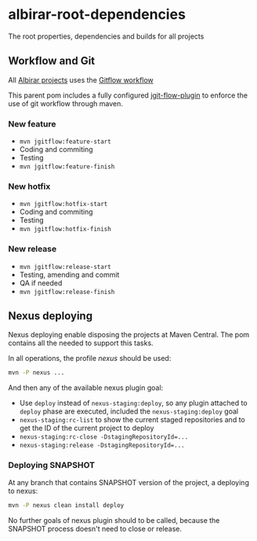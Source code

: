 # albirar-root-dependencies
The root properties, dependencies and builds for all projects

## Workflow and Git

All [Albirar projects](https://albirar.cat "albirar") uses the [Gitflow workflow](https://www.atlassian.com/git/tutorials/comparing-workflows/gitflow-workflow "GitFlow workflow")

This parent pom includes a fully configured [jgit-flow-plugin](https://bitbucket.org/atlassian/jgit-flow/wiki/Home "jgit-flow plugin") to enforce the use of git workflow through maven.

### New feature

* `mvn jgitflow:feature-start`
* Coding and commiting
* Testing
*  `mvn jgitflow:feature-finish`

### New hotfix

* `mvn jgitflow:hotfix-start`
* Coding and commiting
* Testing
*  `mvn jgitflow:hotfix-finish`

### New release

* `mvn jgitflow:release-start`
* Testing, amending and commit
* QA if needed
*  `mvn jgitflow:release-finish`

## Nexus deploying

Nexus deploying enable disposing the projects at Maven Central. The pom contains all the needed to support this tasks.

In all operations, the profile *nexus* should be used:

```bash
mvn -P nexus ...
```

And then any of the available nexus plugin goal:

* Use `deploy` instead of `nexus-staging:deploy`, so any plugin attached to `deploy` phase are executed, included the `nexus-staging:deploy` goal
* `nexus-staging:rc-list` to show the current staged repositories and to get the ID of the current project to deploy
* `nexus-staging:rc-close -DstagingRepositoryId=...`
* `nexus-staging:release -DstagingRepositoryId=...`

### Deploying SNAPSHOT

At any branch that contains SNAPSHOT version of the project, a deploying to nexus:

```bash
mvn -P nexus clean install deploy
```

No further goals of nexus plugin should to be called, because the SNAPSHOT process doesn't need to close or release.